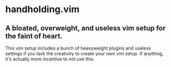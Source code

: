 # handholding.vim
## A bloated, overweight, and useless vim setup for the faint of heart.

This vim setup includes a bunch of heavyweight plugins and useless settings if you lack the creativity to create your own vim setup. If anything, it's actually more incentive to not use this.
